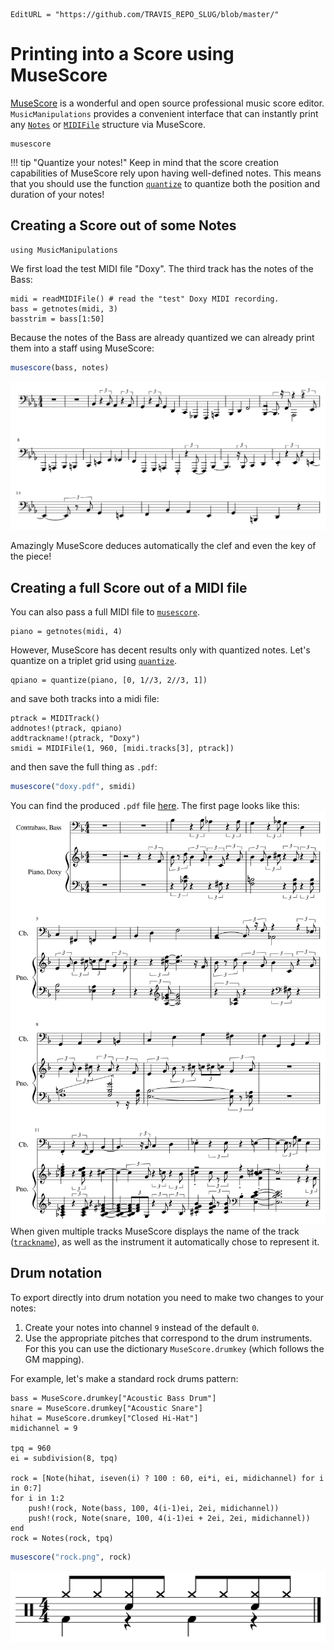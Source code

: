 ```@meta
EditURL = "https://github.com/TRAVIS_REPO_SLUG/blob/master/"
```

# Printing into a Score using MuseScore

[MuseScore](https://musescore.org) is a wonderful and open source professional
music score editor. `MusicManipulations`
provides a convenient interface that can instantly print any [`Notes`](@ref)
or [`MIDIFile`](@ref) structure via MuseScore.

```@docs
musescore
```

!!! tip "Quantize your notes!"
    Keep in mind that the score creation capabilities of MuseScore rely upon
    having well-defined notes. This means that you should use the function
    [`quantize`](@ref) to quantize both the position and duration of your notes!

## Creating a Score out of some Notes

```@example musescore
using MusicManipulations
```

We first load the test MIDI file "Doxy".
The third track has the notes of the Bass:

```@example musescore
midi = readMIDIFile() # read the "test" Doxy MIDI recording.
bass = getnotes(midi, 3)
basstrim = bass[1:50]
```

Because the notes of the Bass are already quantized we can already
print them into a staff using MuseScore:

```julia
musescore(bass, notes)
```

![Bass score](bass-1.png)

Amazingly MuseScore deduces automatically the clef and even the key of
the piece!

## Creating a full Score out of a MIDI file
You can also pass a full MIDI file to [`musescore`](@ref).

```@example musescore
piano = getnotes(midi, 4)
```

However, MuseScore has decent results only with quantized notes.
Let's quantize on a triplet grid using [`quantize`](@ref).

```@example musescore
qpiano = quantize(piano, [0, 1//3, 2//3, 1])
```

and save both tracks into a midi file:

```@example musescore
ptrack = MIDITrack()
addnotes!(ptrack, qpiano)
addtrackname!(ptrack, "Doxy")
smidi = MIDIFile(1, 960, [midi.tracks[3], ptrack])
```

and then save the full thing as `.pdf`:

```julia
musescore("doxy.pdf", smidi)
```

You can find the produced `.pdf` file
[here](https://github.com/JuliaMusic/JuliaMusic_documentation.jl/tree/master/docs/src/printplot/doxy.pdf).
The first page looks like this:
![Full score](doxy-1.png)
When given multiple tracks MuseScore displays the name of the track ([`trackname`](@ref)),
as well as the instrument it automatically chose to represent it.

## Drum notation

To export directly into drum notation you need to make two changes to your notes:

1. Create your notes into channel `9` instead of the default `0`.
2. Use the appropriate pitches that correspond to the drum instruments. For this you can use the dictionary `MuseScore.drumkey` (which follows the GM mapping).

For example, let's make a standard rock drums pattern:
```@example musescore
bass = MuseScore.drumkey["Acoustic Bass Drum"]
snare = MuseScore.drumkey["Acoustic Snare"]
hihat = MuseScore.drumkey["Closed Hi-Hat"]
midichannel = 9

tpq = 960
ei = subdivision(8, tpq)

rock = [Note(hihat, iseven(i) ? 100 : 60, ei*i, ei, midichannel) for i in 0:7]
for i in 1:2
    push!(rock, Note(bass, 100, 4(i-1)ei, 2ei, midichannel))
    push!(rock, Note(snare, 100, 4(i-1)ei + 2ei, 2ei, midichannel))
end
rock = Notes(rock, tpq)
```
```julia
musescore("rock.png", rock)
```

![drums](rock-1.png)
